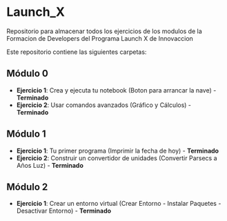 # Launch_X
Repositorio para almacenar todos los ejercicios de los modulos de la Formacion de Developers del Programa Launch X de Innovaccion

Este repositorio contiene las siguientes carpetas:
## Módulo 0
* **Ejercicio 1**: Crea y ejecuta tu notebook (Boton para arrancar la nave) - **Terminado**
* **Ejercicio 2**: Usar comandos avanzados (Gráfico y Cálculos) - **Terminado**

## Módulo 1
* **Ejercicio 1**: Tu primer programa (Imprimir la fecha de hoy) - **Terminado**
* **Ejercicio 2**: Construir un convertidor de unidades (Convertir Parsecs a Años Luz) - **Terminado**

## Módulo 2
* **Ejercicio 1**: Crear un entorno virtual (Crear Entorno - Instalar Paquetes - Desactivar Entorno) - **Terminado**